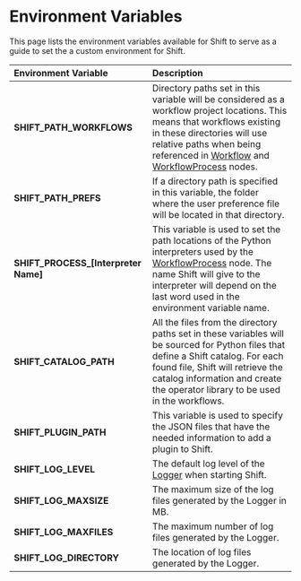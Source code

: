 # Environment Variables

This page lists the environment variables available for Shift to serve as a guide to set the a custom environment for Shift.

| Environment Variable | Description |
| :--- | :---------- | 
| **SHIFT_PATH_WORKFLOWS** | Directory paths set in this variable will be considered as a workflow project locations. This means that workflows existing in these directories will use relative paths when being referenced in [Workflow](nodes/workflow#workflow-node) and [WorkflowProcess](nodes/workflow#workflowprocess-node) nodes.|
| **SHIFT_PATH_PREFS** | If a directory path is specified in this variable, the folder where the user preference file will be located in that directory.|
| **SHIFT_PROCESS_[Interpreter Name]** | This variable is used to set the path locations of the Python interpreters used by the [WorkflowProcess](nodes/workflow#workflowprocess-node) node. The name Shift will give to the interpreter will depend on the last word used in the environment variable name.|
| **SHIFT_CATALOG_PATH** | All the files from the directory paths set in these variables will be sourced for Python files that define a Shift catalog. For each found file, Shift will retrieve the catalog information and create the operator library to be used in the workflows. |
| **SHIFT_PLUGIN_PATH** | This variable is used to specify the JSON files that have the needed information to add a plugin to Shift. |
| **SHIFT_LOG_LEVEL** | The default log level of the [Logger](logger) when starting Shift.|
| **SHIFT_LOG_MAXSIZE** | The maximum size of the log files generated by the Logger in MB.|
| **SHIFT_LOG_MAXFILES** | The maximum number of log files generated by the Logger.|
| **SHIFT_LOG_DIRECTORY** | The location of log files generated by the Logger.|
